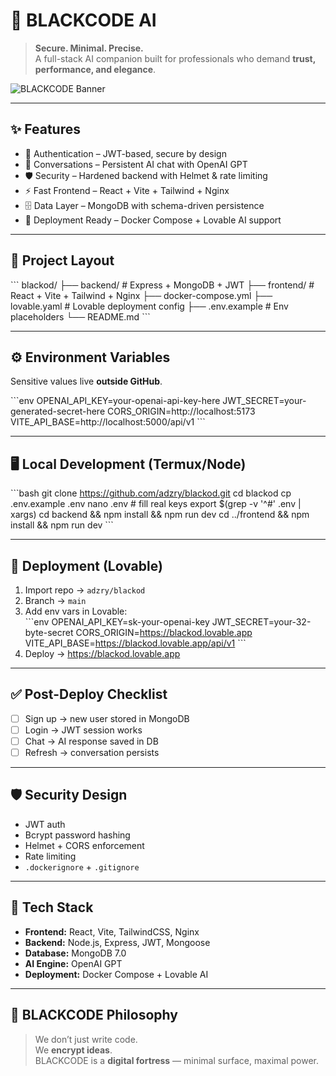 # 🖤 BLACKCODE AI  

> **Secure. Minimal. Precise.**  
> A full-stack AI companion built for professionals who demand **trust, performance, and elegance**.  

![BLACKCODE Banner](https://dummyimage.com/1200x300/000000/ffffff&text=BLACKCODE+AI)  

---

## ✨ Features
- 🔑 Authentication – JWT-based, secure by design  
- 💬 Conversations – Persistent AI chat with OpenAI GPT  
- 🛡 Security – Hardened backend with Helmet & rate limiting  
- ⚡ Fast Frontend – React + Vite + Tailwind + Nginx  
- 🗄 Data Layer – MongoDB with schema-driven persistence  
- 🐳 Deployment Ready – Docker Compose + Lovable AI support  

---

## 📂 Project Layout
\`\`\`
blackod/
├── backend/         # Express + MongoDB + JWT
├── frontend/        # React + Vite + Tailwind + Nginx
├── docker-compose.yml
├── lovable.yaml     # Lovable deployment config
├── .env.example     # Env placeholders
└── README.md
\`\`\`

---

## ⚙️ Environment Variables
Sensitive values live **outside GitHub**.

\`\`\`env
OPENAI_API_KEY=your-openai-api-key-here
JWT_SECRET=your-generated-secret-here
CORS_ORIGIN=http://localhost:5173
VITE_API_BASE=http://localhost:5000/api/v1
\`\`\`

---

## 🖥 Local Development (Termux/Node)
\`\`\`bash
git clone https://github.com/adzry/blackod.git
cd blackod
cp .env.example .env
nano .env   # fill real keys
export $(grep -v '^#' .env | xargs)
cd backend && npm install && npm run dev
cd ../frontend && npm install && npm run dev
\`\`\`

---

## 🚀 Deployment (Lovable)
1. Import repo → `adzry/blackod`  
2. Branch → `main`  
3. Add env vars in Lovable:  
   \`\`\`env
   OPENAI_API_KEY=sk-your-openai-key
   JWT_SECRET=your-32-byte-secret
   CORS_ORIGIN=https://blackod.lovable.app
   VITE_API_BASE=https://blackod.lovable.app/api/v1
   \`\`\`
4. Deploy → https://blackod.lovable.app  

---

## ✅ Post-Deploy Checklist
- [ ] Sign up → new user stored in MongoDB  
- [ ] Login → JWT session works  
- [ ] Chat → AI response saved in DB  
- [ ] Refresh → conversation persists  

---

## 🛡 Security Design
- JWT auth  
- Bcrypt password hashing  
- Helmet + CORS enforcement  
- Rate limiting  
- `.dockerignore` + `.gitignore`  

---

## 🧩 Tech Stack
- **Frontend:** React, Vite, TailwindCSS, Nginx  
- **Backend:** Node.js, Express, JWT, Mongoose  
- **Database:** MongoDB 7.0  
- **AI Engine:** OpenAI GPT  
- **Deployment:** Docker Compose + Lovable AI  

---

## 🖤 BLACKCODE Philosophy
> We don’t just write code.  
> We **encrypt ideas**.  
> BLACKCODE is a **digital fortress** — minimal surface, maximal power.  
